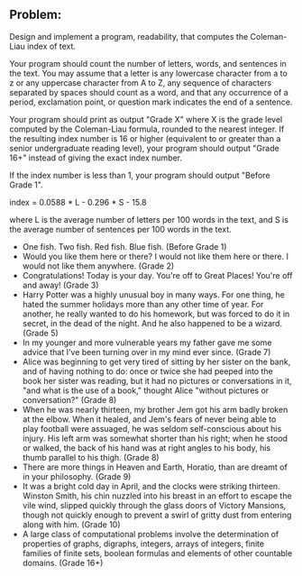 ## Problem:

Design and implement a program, readability, that computes the Coleman-Liau index of text.


Your program should count the number of letters, words, and sentences in the text. You may assume that a letter is any lowercase character from a to z or any uppercase character from A to Z, any sequence of characters separated by spaces should count as a word, and that any occurrence of a period, exclamation point, or question mark indicates the end of a sentence.


Your program should print as output "Grade X" where X is the grade level computed by the Coleman-Liau formula, rounded to the nearest integer.
If the resulting index number is 16 or higher (equivalent to or greater than a senior undergraduate reading level), your program should output "Grade 16+" instead of giving the exact index number. 


If the index number is less than 1, your program should output "Before Grade 1".


index = 0.0588 * L - 0.296 * S - 15.8


where L is the average number of letters per 100 words in the text, and S is the average number of sentences per 100 words in the text.

- One fish. Two fish. Red fish. Blue fish. (Before Grade 1)
- Would you like them here or there? I would not like them here or there. I would not like them anywhere. (Grade 2)
- Congratulations! Today is your day. You're off to Great Places! You're off and away! (Grade 3)
- Harry Potter was a highly unusual boy in many ways. For one thing, he hated the summer holidays more than any other time of year. For another, he really wanted to do his homework, but was forced to do it in secret, in the dead of the night. And he also happened to be a wizard. (Grade 5)
- In my younger and more vulnerable years my father gave me some advice that I've been turning over in my mind ever since. (Grade 7)
- Alice was beginning to get very tired of sitting by her sister on the bank, and of having nothing to do: once or twice she had peeped into the book her sister was reading, but it had no pictures or conversations in it, "and what is the use of a book," thought Alice "without pictures or conversation?" (Grade 8)
- When he was nearly thirteen, my brother Jem got his arm badly broken at the elbow. When it healed, and Jem's fears of never being able to play football were assuaged, he was seldom self-conscious about his injury. His left arm was somewhat shorter than his right; when he stood or walked, the back of his hand was at right angles to his body, his thumb parallel to his thigh. (Grade 8)
- There are more things in Heaven and Earth, Horatio, than are dreamt of in your philosophy. (Grade 9)
- It was a bright cold day in April, and the clocks were striking thirteen. Winston Smith, his chin nuzzled into his breast in an effort to escape the vile wind, slipped quickly through the glass doors of Victory Mansions, though not quickly enough to prevent a swirl of gritty dust from entering along with him. (Grade 10)
- A large class of computational problems involve the determination of properties of graphs, digraphs, integers, arrays of integers, finite families of finite sets, boolean formulas and elements of other countable domains. (Grade 16+)
